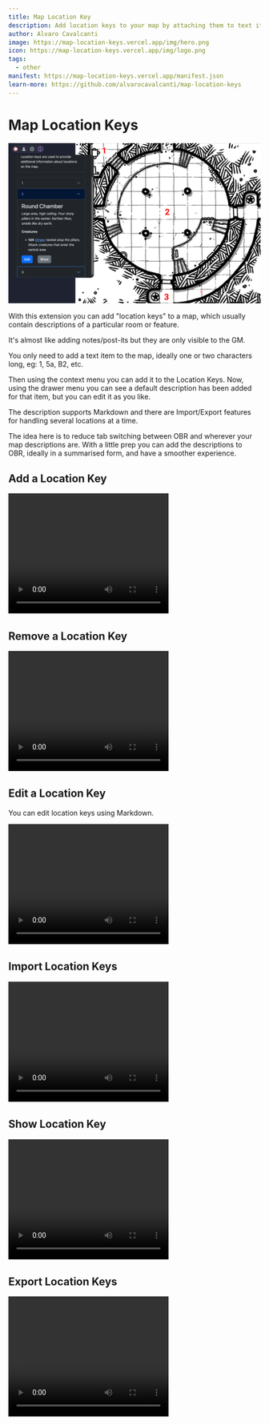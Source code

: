 ```yaml
---
title: Map Location Key
description: Add location keys to your map by attaching them to text items.
author: Alvaro Cavalcanti
image: https://map-location-keys.vercel.app/img/hero.png
icon: https://map-location-keys.vercel.app/img/logo.png
tags:
  - other
manifest: https://map-location-keys.vercel.app/manifest.json
learn-more: https://github.com/alvarocavalcanti/map-location-keys
---
```


# Map Location Keys

![Map Location Keys](img/hero.png)

With this extension you can add "location keys" to a map, which usually contain descriptions of a particular room or feature.

It's almost like adding notes/post-its but they are only visible to the GM.

You only need to add a text item to the map, ideally one or two characters long, eg: 1, 5a, B2, etc.

Then using the context menu you can add it to the Location Keys. Now, using the drawer menu you can see a default description has been added for that item, but you can edit it as you like.

The description supports Markdown and there are Import/Export features for handling several locations at a time.

The idea here is to reduce tab switching between OBR and wherever your map descriptions are. With a little prep you can add the descriptions to OBR, ideally in a summarised form, and have a smoother experience.

## Add a Location Key

<!-- markdownlint-disable MD033 -->
<video src="video/01-add-location-key.mp4" width="320" height="240" controls></video>

## Remove a Location Key

<video src="video/02-remove-location-key.mp4" width="320" height="240" controls></video>

## Edit a Location Key

You can edit location keys using Markdown.

<video src="video/03-edit-location-key.mp4" width="320" height="240" controls></video>

## Import Location Keys

<video src="video/04-import-location-keys.mp4" width="320" height="240" controls></video>

## Show Location Key

<video src="video/05-show-location-key.mp4" width="320" height="240" controls></video>

## Export Location Keys

<video src="video/06-export-location-keys.mp4" width="320" height="240" controls></video>
